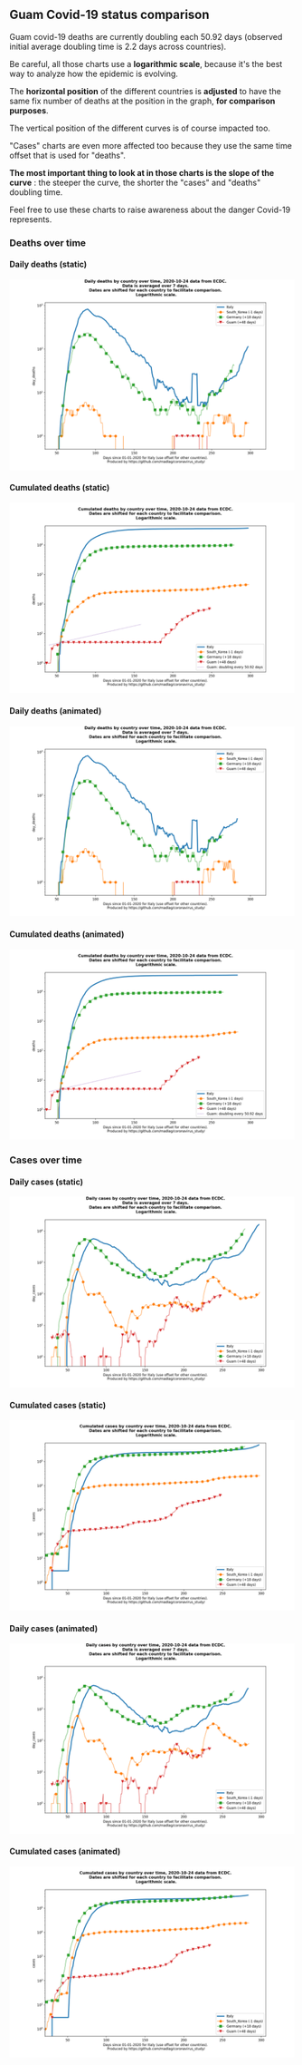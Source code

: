 ## Guam Covid-19 status comparison 

Guam covid-19 deaths are currently doubling each 50.92 days (observed initial average doubling time is 2.2 days across countries).



Be careful, all those charts use a **logarithmic scale**, because it's the best way to analyze how the epidemic is evolving.
 
The **horizontal position** of the different countries is **adjusted** to have the same fix number of deaths at the position in the graph, **for comparison purposes**.

The vertical position of the different curves is of course impacted too.

"Cases" charts are even more affected too because they use the same time offset that is used for "deaths".

**The most important thing to look at in those charts is the slope of the curve** : the steeper the curve, the shorter the "cases" and "deaths" doubling time.

Feel free to use these charts to raise awareness about the danger Covid-19 represents. 


 
### Deaths over time
 
#### Daily deaths (static)
![Guam covid-19 daily deaths static chart](https://raw.githubusercontent.com/madlag/coronavirus_study/master/notebooks/graphs/2020-10-24/countries/Guam/2020-10-24_Guam_day_deaths.png "Guam covid-19 day_deaths static chart")   
 
#### Cumulated deaths (static)
![Guam covid-19 cumulated deaths static chart](https://raw.githubusercontent.com/madlag/coronavirus_study/master/notebooks/graphs/2020-10-24/countries/Guam/2020-10-24_Guam_deaths.png "Guam covid-19 deaths static chart")   
 
#### Daily deaths (animated)
![Guam covid-19 daily deaths animated chart](https://raw.githubusercontent.com/madlag/coronavirus_study/master/notebooks/graphs/2020-10-24/countries/Guam/2020-10-24_Guam_day_deaths.gif "Guam covid-19 day_deaths animated chart")   
 
#### Cumulated deaths (animated)
![Guam covid-19 cumulated deaths animated chart](https://raw.githubusercontent.com/madlag/coronavirus_study/master/notebooks/graphs/2020-10-24/countries/Guam/2020-10-24_Guam_deaths.gif "Guam covid-19 deaths animated chart")   

 
### Cases over time
 
#### Daily cases (static)
![Guam covid-19 daily cases static chart](https://raw.githubusercontent.com/madlag/coronavirus_study/master/notebooks/graphs/2020-10-24/countries/Guam/2020-10-24_Guam_day_cases.png "Guam covid-19 day_cases static chart")   
 
#### Cumulated cases (static)
![Guam covid-19 cumulated cases static chart](https://raw.githubusercontent.com/madlag/coronavirus_study/master/notebooks/graphs/2020-10-24/countries/Guam/2020-10-24_Guam_cases.png "Guam covid-19 cases static chart")   
 
#### Daily cases (animated)
![Guam covid-19 daily cases animated chart](https://raw.githubusercontent.com/madlag/coronavirus_study/master/notebooks/graphs/2020-10-24/countries/Guam/2020-10-24_Guam_day_cases.gif "Guam covid-19 day_cases animated chart")   
 
#### Cumulated cases (animated)
![Guam covid-19 cumulated cases animated chart](https://raw.githubusercontent.com/madlag/coronavirus_study/master/notebooks/graphs/2020-10-24/countries/Guam/2020-10-24_Guam_cases.gif "Guam covid-19 cases animated chart")   

